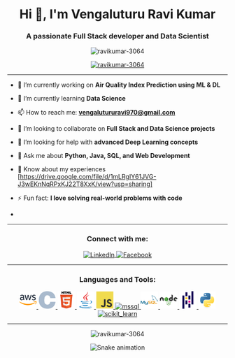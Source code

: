 <h1 align="center">Hi 👋, I'm Vengaluturu Ravi Kumar</h1>
<h3 align="center">A passionate Full Stack developer and Data Scientist</h3>

<p align="center"> 
  <img src="https://komarev.com/ghpvc/?username=ravikumar-3064&label=Profile%20views&color=0e75b6&style=flat" alt="ravikumar-3064" /> 
</p>

<p align="center"> 
  <a href="https://github.com/ryo-ma/github-profile-trophy">
    <img src="https://github-profile-trophy.vercel.app/?username=ravikumar-3064&theme=onedark&margin-w=15" alt="ravikumar-3064" />
  </a> 
</p>

---

- 🔭 I’m currently working on **Air Quality Index Prediction using ML & DL**  
- 🌱 I’m currently learning **Data Science**  
- 📫 How to reach me: **vengalutururavi970@gmail.com**
-  👯 I’m looking to collaborate on **Full Stack and Data Science projects**  
- 🤝 I’m looking for help with **advanced Deep Learning concepts**  
- 💬 Ask me about **Python, Java, SQL, and Web Development**  
- 📄 Know about my experiences [https://drive.google.com/file/d/1mLRgIY61JVG-J3wEKnNqRPxKJ22T8XxK/view?usp=sharing]
- ⚡ Fun fact: **I love solving real-world problems with code**  

- 

---

<h3 align="center">Connect with me:</h3>
<p align="center">
  <a href="https://linkedin.com/in/your-linkedin-username" target="blank">
    <img align="center" src="https://raw.githubusercontent.com/rahuldkjain/github-profile-readme-generator/master/src/images/icons/Social/linked-in-alt.svg" alt="LinkedIn" height="30" width="40" />
  </a>
  <a href="https://fb.com/your-facebook-username" target="blank">
    <img align="center" src="https://raw.githubusercontent.com/rahuldkjain/github-profile-readme-generator/master/src/images/icons/Social/facebook.svg" alt="Facebook" height="30" width="40" />
  </a>
</p>

---

<h3 align="center">Languages and Tools:</h3>
<p align="center"> 
  <a href="https://aws.amazon.com" target="_blank" rel="noreferrer"> 
    <img src="https://raw.githubusercontent.com/devicons/devicon/master/icons/amazonwebservices/amazonwebservices-original-wordmark.svg" alt="aws" width="40" height="40"/> 
  </a> 
  <a href="https://www.cprogramming.com/" target="_blank" rel="noreferrer"> 
    <img src="https://raw.githubusercontent.com/devicons/devicon/master/icons/c/c-original.svg" alt="c" width="40" height="40"/> 
  </a> 
  <a href="https://www.w3.org/html/" target="_blank" rel="noreferrer"> 
    <img src="https://raw.githubusercontent.com/devicons/devicon/master/icons/html5/html5-original-wordmark.svg" alt="html5" width="40" height="40"/> 
  </a> 
  <a href="https://www.java.com" target="_blank" rel="noreferrer"> 
    <img src="https://raw.githubusercontent.com/devicons/devicon/master/icons/java/java-original.svg" alt="java" width="40" height="40"/> 
  </a> 
  <a href="https://developer.mozilla.org/en-US/docs/Web/JavaScript" target="_blank" rel="noreferrer"> 
    <img src="https://raw.githubusercontent.com/devicons/devicon/master/icons/javascript/javascript-original.svg" alt="javascript" width="40" height="40"/> 
  </a> 
  <a href="https://www.microsoft.com/en-us/sql-server" target="_blank" rel="noreferrer"> 
    <img src="https://www.svgrepo.com/show/303229/microsoft-sql-server-logo.svg" alt="mssql" width="40" height="40"/> 
  </a> 
  <a href="https://www.mysql.com/" target="_blank" rel="noreferrer"> 
    <img src="https://raw.githubusercontent.com/devicons/devicon/master/icons/mysql/mysql-original-wordmark.svg" alt="mysql" width="40" height="40"/> 
  </a> 
  <a href="https://nodejs.org" target="_blank" rel="noreferrer"> 
    <img src="https://raw.githubusercontent.com/devicons/devicon/master/icons/nodejs/nodejs-original-wordmark.svg" alt="nodejs" width="40" height="40"/> 
  </a> 
  <a href="https://pandas.pydata.org/" target="_blank" rel="noreferrer"> 
    <img src="https://raw.githubusercontent.com/devicons/devicon/2ae2a900d2f041da66e950e4d48052658d850630/icons/pandas/pandas-original.svg" alt="pandas" width="40" height="40"/> 
  </a> 
  <a href="https://www.python.org" target="_blank" rel="noreferrer"> 
    <img src="https://raw.githubusercontent.com/devicons/devicon/master/icons/python/python-original.svg" alt="python" width="40" height="40"/> 
  </a> 
  <a href="https://scikit-learn.org/" target="_blank" rel="noreferrer"> 
    <img src="https://upload.wikimedia.org/wikipedia/commons/0/05/Scikit_learn_logo_small.svg" alt="scikit_learn" width="40" height="40"/> 
  </a> 
</p>

---

<p align="center">
  <img src="https://github-readme-stats.vercel.app/api/top-langs?username=ravikumar-3064&show_icons=true&locale=en&layout=compact" alt="ravikumar-3064" />
</p>

<p align="center">
  <img src="https://raw.githubusercontent.com/RaviKumar-3064/RaviKumar-3064/output/snake.svg" alt="Snake animation" />
</p>
